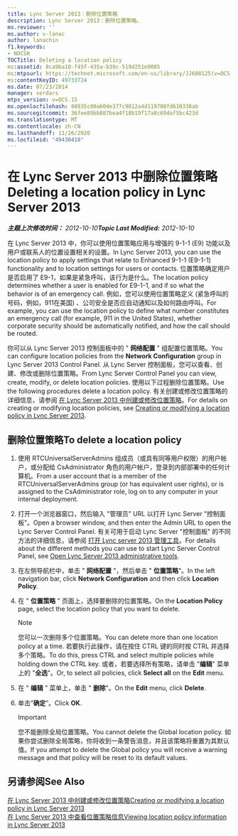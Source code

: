 ```yaml
---
title: Lync Server 2013：删除位置策略
description: Lync Server 2013：删除位置策略。
ms.reviewer: ''
ms.author: v-lanac
author: lanachin
f1.keywords:
- NOCSH
TOCTitle: Deleting a location policy
ms:assetid: 8ca9ba10-f45f-435a-b39c-519d251e9085
ms:mtpsurl: https://technet.microsoft.com/en-us/library/JJ688125(v=OCS.15)
ms:contentKeyID: 49733724
ms.date: 07/23/2014
manager: serdars
mtps_version: v=OCS.15
ms.openlocfilehash: 88935c00a60de377c9812a4d119708fd610338ab
ms.sourcegitcommit: 36fee89bb887bea4f18b19f17a8c69daf5bc423d
ms.translationtype: MT
ms.contentlocale: zh-CN
ms.lasthandoff: 11/26/2020
ms.locfileid: "49430418"
---
```

# <a name="deleting-a-location-policy-in-lync-server-2013"></a><span data-ttu-id="12a98-103">在 Lync Server 2013 中删除位置策略</span><span class="sxs-lookup"><span data-stu-id="12a98-103">Deleting a location policy in Lync Server 2013</span></span>

<div data-xmlns="http://www.w3.org/1999/xhtml">

<div class="topic" data-xmlns="http://www.w3.org/1999/xhtml" data-msxsl="urn:schemas-microsoft-com:xslt" data-cs="https://msdn.microsoft.com/">

<div data-asp="https://msdn2.microsoft.com/asp">



</div>

<div id="mainSection">

<div id="mainBody"><span data-ttu-id="12a98-104">

<span> </span></span><span class="sxs-lookup"><span data-stu-id="12a98-104">

<span> </span></span></span>

<span data-ttu-id="12a98-105">_**主题上次修改时间：** 2012-10-10_</span><span class="sxs-lookup"><span data-stu-id="12a98-105">_**Topic Last Modified:** 2012-10-10_</span></span>

<span data-ttu-id="12a98-106">在 Lync Server 2013 中，你可以使用位置策略应用与增强的 9-1-1 (E9) 功能以及用户或联系人的位置设置相关的设置。</span><span class="sxs-lookup"><span data-stu-id="12a98-106">In Lync Server 2013, you can use the location policy to apply settings that relate to Enhanced 9-1-1 (E9-1-1) functionality and to location settings for users or contacts.</span></span> <span data-ttu-id="12a98-107">位置策略确定用户是否启用了 E9-1，如果是紧急呼叫，该行为是什么。</span><span class="sxs-lookup"><span data-stu-id="12a98-107">The location policy determines whether a user is enabled for E9-1-1, and if so what the behavior is of an emergency call.</span></span> <span data-ttu-id="12a98-108">例如，您可以使用位置策略定义 (紧急呼叫的号码，例如，911在美国) 、公司安全是否应自动通知以及如何路由呼叫。</span><span class="sxs-lookup"><span data-stu-id="12a98-108">For example, you can use the location policy to define what number constitutes an emergency call (for example, 911 in the United States), whether corporate security should be automatically notified, and how the call should be routed.</span></span>

<span data-ttu-id="12a98-109">你可以从 Lync Server 2013 控制面板中的 " **网络配置** " 组配置位置策略。</span><span class="sxs-lookup"><span data-stu-id="12a98-109">You can configure location policies from the **Network Configuration** group in Lync Server 2013 Control Panel.</span></span> <span data-ttu-id="12a98-110">从 Lync Server 控制面板，您可以查看、创建、修改或删除位置策略。</span><span class="sxs-lookup"><span data-stu-id="12a98-110">From Lync Server Control Panel you can view, create, modify, or delete location policies.</span></span> <span data-ttu-id="12a98-111">使用以下过程删除位置策略。</span><span class="sxs-lookup"><span data-stu-id="12a98-111">Use the following procedures delete a location policy.</span></span> <span data-ttu-id="12a98-112">有关创建或修改位置策略的详细信息，请参阅 [在 Lync Server 2013 中创建或修改位置策略](lync-server-2013-creating-or-modifying-a-location-policy.md)。</span><span class="sxs-lookup"><span data-stu-id="12a98-112">For details on creating or modifying location policies, see [Creating or modifying a location policy in Lync Server 2013](lync-server-2013-creating-or-modifying-a-location-policy.md).</span></span>

<div>

## <a name="to-delete-a-location-policy"></a><span data-ttu-id="12a98-113">删除位置策略</span><span class="sxs-lookup"><span data-stu-id="12a98-113">To delete a location policy</span></span>

1.  <span data-ttu-id="12a98-114">使用 RTCUniversalServerAdmins 组成员（或具有同等用户权限）的用户帐户，或分配给 CsAdministrator 角色的用户帐户，登录到内部部署中的任何计算机。</span><span class="sxs-lookup"><span data-stu-id="12a98-114">From a user account that is a member of the RTCUniversalServerAdmins group (or has equivalent user rights), or is assigned to the CsAdministrator role, log on to any computer in your internal deployment.</span></span>

2.  <span data-ttu-id="12a98-115">打开一个浏览器窗口，然后输入 "管理员" URL 以打开 Lync Server "控制面板"。</span><span class="sxs-lookup"><span data-stu-id="12a98-115">Open a browser window, and then enter the Admin URL to open the Lync Server Control Panel.</span></span> <span data-ttu-id="12a98-116">有关可用于启动 Lync Server "控制面板" 的不同方法的详细信息，请参阅 [打开 Lync server 2013 管理工具](lync-server-2013-open-lync-server-administrative-tools.md)。</span><span class="sxs-lookup"><span data-stu-id="12a98-116">For details about the different methods you can use to start Lync Server Control Panel, see [Open Lync Server 2013 administrative tools](lync-server-2013-open-lync-server-administrative-tools.md).</span></span>

3.  <span data-ttu-id="12a98-117">在左侧导航栏中，单击 " **网络配置** "，然后单击 " **位置策略**"。</span><span class="sxs-lookup"><span data-stu-id="12a98-117">In the left navigation bar, click **Network Configuration** and then click **Location Policy**.</span></span>

4.  <span data-ttu-id="12a98-118">在 " **位置策略** " 页面上，选择要删除的位置策略。</span><span class="sxs-lookup"><span data-stu-id="12a98-118">On the **Location Policy** page, select the location policy that you want to delete.</span></span>
    
    <div>
    

    > [!NOTE]  
    > <span data-ttu-id="12a98-119">您可以一次删除多个位置策略。</span><span class="sxs-lookup"><span data-stu-id="12a98-119">You can delete more than one location policy at a time.</span></span> <span data-ttu-id="12a98-120">若要执行此操作，请在按住 CTRL 键的同时按 CTRL 并选择多个策略。</span><span class="sxs-lookup"><span data-stu-id="12a98-120">To do this, press CTRL and select multiple policies while holding down the CTRL key.</span></span> <span data-ttu-id="12a98-121">或者，若要选择所有策略，请单击 "<STRONG>编辑</STRONG>" 菜单上的 "<STRONG>全选</STRONG>"。</span><span class="sxs-lookup"><span data-stu-id="12a98-121">Or, to select all policies, click <STRONG>Select all</STRONG> on the <STRONG>Edit</STRONG> menu.</span></span>

    
    </div>

5.  <span data-ttu-id="12a98-122">在 " **编辑** " 菜单上，单击 " **删除**"。</span><span class="sxs-lookup"><span data-stu-id="12a98-122">On the **Edit** menu, click **Delete**.</span></span>

6.  <span data-ttu-id="12a98-123">单击“**确定**”。</span><span class="sxs-lookup"><span data-stu-id="12a98-123">Click **OK**.</span></span>
    
    <div>
    

    > [!IMPORTANT]  
    > <span data-ttu-id="12a98-124">您不能删除全局位置策略。</span><span class="sxs-lookup"><span data-stu-id="12a98-124">You cannot delete the Global location policy.</span></span> <span data-ttu-id="12a98-125">如果你尝试删除全局策略，你将收到一条警告消息，并且该策略将重置为其默认值。</span><span class="sxs-lookup"><span data-stu-id="12a98-125">If you attempt to delete the Global policy you will receive a warning message and that policy will be reset to its default values.</span></span>

    
    </div>

</div>

<div>

## <a name="see-also"></a><span data-ttu-id="12a98-126">另请参阅</span><span class="sxs-lookup"><span data-stu-id="12a98-126">See Also</span></span>


[<span data-ttu-id="12a98-127">在 Lync Server 2013 中创建或修改位置策略</span><span class="sxs-lookup"><span data-stu-id="12a98-127">Creating or modifying a location policy in Lync Server 2013</span></span>](lync-server-2013-creating-or-modifying-a-location-policy.md)  
[<span data-ttu-id="12a98-128">在 Lync Server 2013 中查看位置策略信息</span><span class="sxs-lookup"><span data-stu-id="12a98-128">Viewing location policy information in Lync Server 2013</span></span>](lync-server-2013-viewing-location-policy-information.md)  
  

<span data-ttu-id="12a98-129"></div>

</div>

<span> </span>

</div>

</div>

</span><span class="sxs-lookup"><span data-stu-id="12a98-129"></div>

</div>

<span> </span>

</div>

</div>

</span></span></div>

